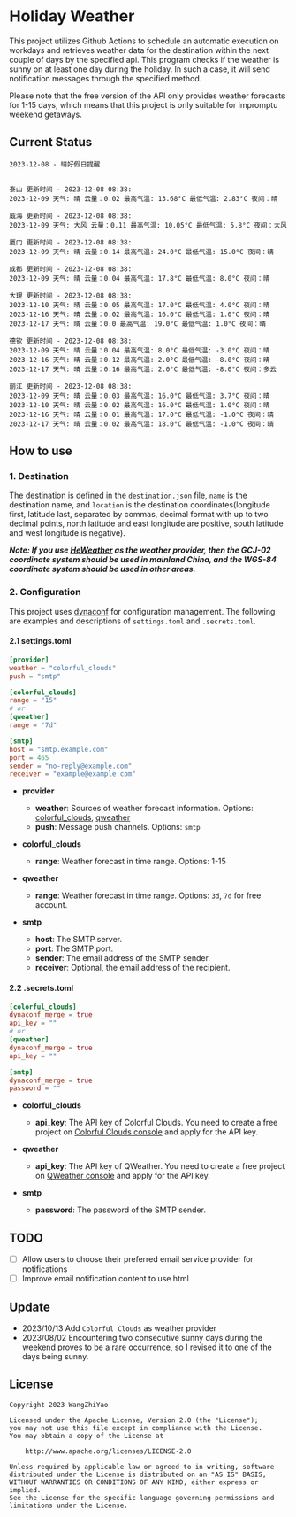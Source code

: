 # Holiday Weather

This project utilizes Github Actions to schedule an automatic execution on workdays and retrieves weather data for the destination within the next couple of days by the  specified api.
This program checks if the weather is sunny on at least one day during the holiday. In such a case, it will send notification messages through the specified method.

Please note that the free version of the API only provides weather forecasts for 1-15 days, which means that this project is only suitable for impromptu weekend getaways.

## Current Status

```
2023-12-08 - 晴好假日提醒


泰山 更新时间 - 2023-12-08 08:38:
2023-12-09 天气: 晴 云量：0.02 最高气温: 13.68°C 最低气温: 2.83°C 夜间：晴

威海 更新时间 - 2023-12-08 08:38:
2023-12-09 天气: 大风 云量：0.11 最高气温: 10.05°C 最低气温: 5.8°C 夜间：大风

厦门 更新时间 - 2023-12-08 08:38:
2023-12-09 天气: 晴 云量：0.14 最高气温: 24.0°C 最低气温: 15.0°C 夜间：晴

成都 更新时间 - 2023-12-08 08:38:
2023-12-09 天气: 晴 云量：0.04 最高气温: 17.8°C 最低气温: 8.0°C 夜间：晴

大理 更新时间 - 2023-12-08 08:38:
2023-12-10 天气: 晴 云量：0.05 最高气温: 17.0°C 最低气温: 4.0°C 夜间：晴
2023-12-16 天气: 晴 云量：0.02 最高气温: 16.0°C 最低气温: 1.0°C 夜间：晴
2023-12-17 天气: 晴 云量：0.0 最高气温: 19.0°C 最低气温: 1.0°C 夜间：晴

德钦 更新时间 - 2023-12-08 08:38:
2023-12-09 天气: 晴 云量：0.04 最高气温: 8.0°C 最低气温: -3.0°C 夜间：晴
2023-12-16 天气: 晴 云量：0.12 最高气温: 2.0°C 最低气温: -8.0°C 夜间：晴
2023-12-17 天气: 晴 云量：0.16 最高气温: 2.0°C 最低气温: -8.0°C 夜间：多云

丽江 更新时间 - 2023-12-08 08:38:
2023-12-09 天气: 晴 云量：0.03 最高气温: 16.0°C 最低气温: 3.7°C 夜间：晴
2023-12-10 天气: 晴 云量：0.02 最高气温: 16.0°C 最低气温: 1.0°C 夜间：晴
2023-12-16 天气: 晴 云量：0.01 最高气温: 17.0°C 最低气温: -1.0°C 夜间：晴
2023-12-17 天气: 晴 云量：0.02 最高气温: 18.0°C 最低气温: -1.0°C 夜间：晴

```

## How to use

### 1. Destination

The destination is defined in the `destination.json` file, `name` is the destination name, and `location` is the destination coordinates(longitude first, latitude last, separated by commas, decimal format with up to two decimal points, north latitude and east longitude are positive, south latitude and west longitude is negative).

***Note: If you use [HeWeather](https://dev.qweather.com/docs/) as the weather provider, then the GCJ-02 coordinate system should be used in mainland China, and the WGS-84 coordinate system should be used in other areas.***

### 2. Configuration

This project uses [dynaconf](https://github.com/dynaconf/dynaconf) for configuration management. The following are examples and descriptions of `settings.toml`  and `.secrets.toml`.

#### 2.1 settings.toml

```toml
[provider]
weather = "colorful_clouds"
push = "smtp"

[colorful_clouds]
range = "15"
# or
[qweather]
range = "7d"

[smtp]
host = "smtp.example.com"
port = 465
sender = "no-reply@example.com"
receiver = "example@example.com"
```
- **provider**
  - **weather**: Sources of weather forecast information. Options: [colorful_clouds](https://docs.caiyunapp.com/docs/daily), [qweather](https://dev.qweather.com/docs/api/weather/weather-daily-forecast/)
  - **push**: Message push channels. Options: `smtp`

- **colorful_clouds**
  - **range**:  Weather forecast in time range. Options: 1-15

- **qweather**
  - **range**: Weather forecast in time range. Options: `3d`, `7d` for free account.

- **smtp**
  - **host**: The SMTP server.
  - **port**: The SMTP port.
  - **sender**: The email address of the SMTP sender.
  - **receiver**: Optional, the email address of the recipient.

#### 2.2 .secrets.toml

```toml
[colorful_clouds]
dynaconf_merge = true
api_key = ""
# or
[qweather]
dynaconf_merge = true
api_key = ""

[smtp]
dynaconf_merge = true
password = ""
```

- **colorful_clouds**
  - **api_key**:  The API key of Colorful Clouds. You need to create a free project on [Colorful Clouds console](https://platform.caiyunapp.com/dashboard/index) and apply for the API key.

- **qweather**
  - **api_key**: The API key of QWeather. You need to create a free project on [QWeather console](https://console.qweather.com/#/console) and apply for the API key.

- **smtp**
  - **password**: The password of the SMTP sender.


## TODO

- [ ] Allow users to choose their preferred email service provider for notifications
- [ ] Improve email notification content to use html

## Update
- 2023/10/13 Add `Colorful Clouds` as weather provider 
- 2023/08/02 Encountering two consecutive sunny days during the weekend proves to be a rare occurrence, so I revised it to one of the days being sunny.

## License

    Copyright 2023 WangZhiYao
    
    Licensed under the Apache License, Version 2.0 (the "License");
    you may not use this file except in compliance with the License.
    You may obtain a copy of the License at
    
        http://www.apache.org/licenses/LICENSE-2.0
    
    Unless required by applicable law or agreed to in writing, software
    distributed under the License is distributed on an "AS IS" BASIS,
    WITHOUT WARRANTIES OR CONDITIONS OF ANY KIND, either express or implied.
    See the License for the specific language governing permissions and
    limitations under the License.
